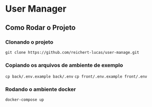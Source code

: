 # User Manager

## Como Rodar o Projeto
### Clonando o projeto
`git clone https://github.com/reichert-lucas/user-manage.git`

### Copiando os arquivos de ambiente de exemplo
`cp back/.env.example back/.env`
`cp front/.env.example front/.env`

### Rodando o ambiente docker
`docker-compose up`